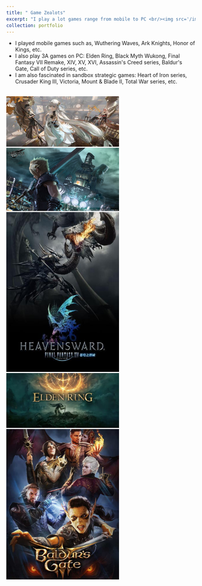 ```yaml
---
title: " Game Zealots"
excerpt: "I play a lot games range from mobile to PC <br/><img src='/images/FF16.jpg'>"
collection: portfolio
---
```


* I played mobile games such as, Wuthering Waves, Ark Knights, Honor of Kings, etc.
* I also play 3A games on PC: Elden Ring, Black Myth Wukong, Final Fantasy VII Remake, XIV, XV, XVI, Assassin's Creed series, Baldur's Gate, Call of Duty series, etc. 
* I am also fascinated in sandbox strategic games: Heart of Iron series, Crusader King III, Victoria, Mount & Blade II, Total War series, etc. 


<br/>
<img src="/images/Wuthering Waves.jpg" width="300" />
<br/>
<img src="/images/FF7.jpg"             width="300" />
<br/>
<img src="/images/FF14.jpg"            width="300" />
<br/>
<img src="/images/Elden Ring.webp"     width="300" />
<br/>
<img src="/images/Baldur's Gate 3.jpg"     width="300" />
